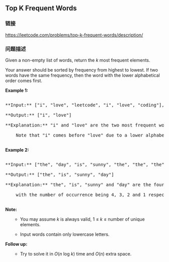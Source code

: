 ## Top K Frequent Words  
### 链接  
https://leetcode.com/problems/top-k-frequent-words/description/  
### 问题描述
Given a non-empty list of words, return the *k* most frequent elements.

Your answer should be sorted by frequency from highest to lowest. If two words have the same frequency, then the word with the lower alphabetical order comes first.

**Example 1:**<br />
<pre>
**Input:** ["i", "love", "leetcode", "i", "love", "coding"], k = 2
**Output:** ["i", "love"]
**Explanation:** "i" and "love" are the two most frequent words.
    Note that "i" comes before "love" due to a lower alphabetical order.
</pre>


**Example 2:**<br />
<pre>
**Input:** ["the", "day", "is", "sunny", "the", "the", "the", "sunny", "is", "is"], k = 4
**Output:** ["the", "is", "sunny", "day"]
**Explanation:** "the", "is", "sunny" and "day" are the four most frequent words,
    with the number of occurrence being 4, 3, 2 and 1 respectively.
</pre>


**Note:**<br>
<ol>
- You may assume *k* is always valid, 1 &le; *k* &le; number of unique elements.
- Input words contain only lowercase letters.
</ol>


**Follow up:**<br />
<ol>
- Try to solve it in *O*(*n* log *k*) time and *O*(*n*) extra space.
</ol>

